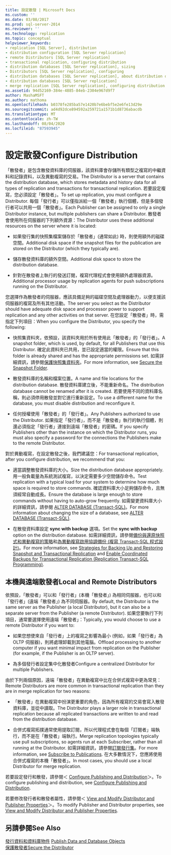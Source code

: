 ```yaml
---
title: 設定散發 | Microsoft Docs
ms.custom: ''
ms.date: 03/08/2017
ms.prod: sql-server-2014
ms.reviewer: ''
ms.technology: replication
ms.topic: conceptual
helpviewer_keywords:
- replication [SQL Server], distribution
- distribution configuration [SQL Server replication]
- remote Distributors [SQL Server replication]
- transactional replication, configuring distribution
- distribution databases [SQL Server replication], sizing
- Distributors [SQL Server replication], configuring
- distribution databases [SQL Server replication], about distribution databases
- distribution databases [SQL Server replication]
- merge replication [SQL Server replication], configuring distribution
ms.assetid: 94d52169-384e-4885-84eb-2304e967d9f7
author: MashaMSFT
ms.author: mathoma
ms.openlocfilehash: b0378fe285ba57e1420b7e6bebf5e2e6fe13d29e
ms.sourcegitcommit: ad4d92dce894592a259721a1571b1d8736abacdb
ms.translationtype: MT
ms.contentlocale: zh-TW
ms.lasthandoff: 08/04/2020
ms.locfileid: "87593945"
---
```

# <a name="configure-distribution"></a><span data-ttu-id="e70e4-102">設定散發</span><span class="sxs-lookup"><span data-stu-id="e70e4-102">Configure Distribution</span></span>
  <span data-ttu-id="e70e4-103">「散發者」是包含散發資料庫的伺服器，該資料庫會存儲所有類型之複寫的中繼資料和記錄資料，以及異動複寫的交易。</span><span class="sxs-lookup"><span data-stu-id="e70e4-103">The Distributor is a server that contains the distribution database, which stores metadata and history data for all types of replication and transactions for transactional replication.</span></span> <span data-ttu-id="e70e4-104">若要設定複寫，您必須設定「散發者」。</span><span class="sxs-lookup"><span data-stu-id="e70e4-104">To set up replication, you must configure a Distributor.</span></span> <span data-ttu-id="e70e4-105">每個「發行者」可以僅指派給一個「散發者」執行個體，但是多個發行者可以共用一個「散發者」。</span><span class="sxs-lookup"><span data-stu-id="e70e4-105">Each Publisher can be assigned to only a single Distributor instance, but multiple publishers can share a Distributor.</span></span> <span data-ttu-id="e70e4-106">散發者會使用所在伺服器的下列額外資源：</span><span class="sxs-lookup"><span data-stu-id="e70e4-106">The Distributor uses these additional resources on the server where it is located:</span></span>  
  
-   <span data-ttu-id="e70e4-107">如果發行集的快照集檔案儲存於「散發者」(通常如此) 時，則使用額外的磁碟空間。</span><span class="sxs-lookup"><span data-stu-id="e70e4-107">Additional disk space if the snapshot files for the publication are stored on the Distributor (which they typically are).</span></span>  
  
-   <span data-ttu-id="e70e4-108">儲存散發資料庫的額外空間。</span><span class="sxs-lookup"><span data-stu-id="e70e4-108">Additional disk space to store the distribution database.</span></span>  
  
-   <span data-ttu-id="e70e4-109">針對在散發者上執行的發送訂閱，複寫代理程式會使用額外處理器資源。</span><span class="sxs-lookup"><span data-stu-id="e70e4-109">Additional processor usage by replication agents for push subscriptions running on the Distributor.</span></span>  
  
 <span data-ttu-id="e70e4-110">您選擇作為散發者的伺服器，應該具備足夠的磁碟空間及處理器動力，以便支援該伺服器的複寫及所有其他活動。</span><span class="sxs-lookup"><span data-stu-id="e70e4-110">The server you select as the Distributor should have adequate disk space and processor power to support replication and any other activities on that server.</span></span> <span data-ttu-id="e70e4-111">在您設定「散發者」時，需指定下列項目：</span><span class="sxs-lookup"><span data-stu-id="e70e4-111">When you configure the Distributor, you specify the following:</span></span>  
  
-   <span data-ttu-id="e70e4-112">快照集資料夾，依預設，該資料夾用於所有使用此「散發者」的「發行者」。</span><span class="sxs-lookup"><span data-stu-id="e70e4-112">A snapshot folder, which is used, by default, for all Publishers that use this Distributor.</span></span> <span data-ttu-id="e70e4-113">確定此資料夾已共用，並已設定適當的權限。</span><span class="sxs-lookup"><span data-stu-id="e70e4-113">Ensure that this folder is already shared and has the appropriate permissions set.</span></span> <span data-ttu-id="e70e4-114">如需詳細資訊，請參閱[保護快照集資料夾](security/secure-the-snapshot-folder.md)。</span><span class="sxs-lookup"><span data-stu-id="e70e4-114">For more information, see [Secure the Snapshot Folder](security/secure-the-snapshot-folder.md).</span></span>  
  
-   <span data-ttu-id="e70e4-115">散發資料庫的名稱和檔案位置。</span><span class="sxs-lookup"><span data-stu-id="e70e4-115">A name and file locations for the distribution database.</span></span> <span data-ttu-id="e70e4-116">散發資料庫建立後，不能重新命名。</span><span class="sxs-lookup"><span data-stu-id="e70e4-116">The distribution database cannot be renamed after it is created.</span></span> <span data-ttu-id="e70e4-117">若要使用不同的資料庫名稱，則必須停用散發並對它進行重新設定。</span><span class="sxs-lookup"><span data-stu-id="e70e4-117">To use a different name for the database, you must disable distribution and reconfigure it.</span></span>  
  
-   <span data-ttu-id="e70e4-118">任何授權使用「散發者」的「發行者」。</span><span class="sxs-lookup"><span data-stu-id="e70e4-118">Any Publishers authorized to use the Distributor.</span></span> <span data-ttu-id="e70e4-119">如果指定「發行者」，而不是「散發者」執行的執行個體，則還必須指定「發行者」連接到遠端「散發者」的密碼。</span><span class="sxs-lookup"><span data-stu-id="e70e4-119">If you specify Publishers other than the instance on which the Distributor runs, you must also specify a password for the connections the Publishers make to the remote Distributor.</span></span>  
  
 <span data-ttu-id="e70e4-120">對於異動複寫，在設定散發之後，我們建議您：</span><span class="sxs-lookup"><span data-stu-id="e70e4-120">For transactional replication, after you configure distribution, we recommend that you:</span></span>  
  
-   <span data-ttu-id="e70e4-121">適當調整散發資料庫的大小。</span><span class="sxs-lookup"><span data-stu-id="e70e4-121">Size the distribution database appropriately.</span></span> <span data-ttu-id="e70e4-122">用一般負載量為系統測試複寫，以決定需要多少空間儲存命令。</span><span class="sxs-lookup"><span data-stu-id="e70e4-122">Test replication with a typical load for your system to determine how much space is required to store commands.</span></span> <span data-ttu-id="e70e4-123">確認資料庫大小足夠儲存命令，且無須經常自動成長。</span><span class="sxs-lookup"><span data-stu-id="e70e4-123">Ensure the database is large enough to store commands without having to auto-grow frequently.</span></span> <span data-ttu-id="e70e4-124">如需變更資料庫大小的詳細資訊，請參閱 [ALTER DATABASE &#40;Transact-SQL&#41;](/sql/t-sql/statements/alter-database-transact-sql)。</span><span class="sxs-lookup"><span data-stu-id="e70e4-124">For more information about changing the size of a database, see [ALTER DATABASE &#40;Transact-SQL&#41;](/sql/t-sql/statements/alter-database-transact-sql).</span></span>  
  
-   <span data-ttu-id="e70e4-125">在散發資料庫設定 **sync with backup** 選項。</span><span class="sxs-lookup"><span data-stu-id="e70e4-125">Set the **sync with backup** option on the distribution database.</span></span> <span data-ttu-id="e70e4-126">如需詳細資訊，請參閱[備份與還原快照式和異動複寫的策略](administration/strategies-for-backing-up-and-restoring-snapshot-and-transactional-replication.md)和[為異動複寫啟用協調備份 &#40;複寫 Transact-SQL 程式設計&#41;](administration/enable-coordinated-backups-for-transactional-replication.md)。</span><span class="sxs-lookup"><span data-stu-id="e70e4-126">For more information, see [Strategies for Backing Up and Restoring Snapshot and Transactional Replication](administration/strategies-for-backing-up-and-restoring-snapshot-and-transactional-replication.md) and [Enable Coordinated Backups for Transactional Replication &#40;Replication Transact-SQL Programming&#41;](administration/enable-coordinated-backups-for-transactional-replication.md).</span></span>  
  
## <a name="local-and-remote-distributors"></a><span data-ttu-id="e70e4-127">本機與遠端散發者</span><span class="sxs-lookup"><span data-stu-id="e70e4-127">Local and Remote Distributors</span></span>  
 <span data-ttu-id="e70e4-128">依預設，「散發者」可以和「發行者」(本機「散發者」) 為相同伺服器，也可以和「發行者」(遠端「散發者」) 為不同伺服器。</span><span class="sxs-lookup"><span data-stu-id="e70e4-128">By default, the Distributor is the same server as the Publisher (a local Distributor), but it can also be a separate server from the Publisher (a remote Distributor).</span></span> <span data-ttu-id="e70e4-129">如果您要執行下列項目，通常要選擇使用遠端「散發者」：</span><span class="sxs-lookup"><span data-stu-id="e70e4-129">Typically, you would choose to use a remote Distributor if you want to:</span></span>  
  
-   <span data-ttu-id="e70e4-130">如果您想使來自「發行者」上的複寫之影響為最小 (例如，如果「發行者」為 OLTP 伺服器)，則將處理卸載到其他電腦。</span><span class="sxs-lookup"><span data-stu-id="e70e4-130">Offload processing to another computer if you want minimal impact from replication on the Publisher (for example, if the Publisher is an OLTP server).</span></span>  
  
-   <span data-ttu-id="e70e4-131">為多個發行者設定集中化散發者</span><span class="sxs-lookup"><span data-stu-id="e70e4-131">Configure a centralized Distributor for multiple Publishers.</span></span>  
  
 <span data-ttu-id="e70e4-132">由於下列兩個原因，遠端「散發者」在異動複寫中比在合併式複寫中更為常見：</span><span class="sxs-lookup"><span data-stu-id="e70e4-132">Remote Distributors are more common in transactional replication than they are in merge replication for two reasons:</span></span>  
  
-   <span data-ttu-id="e70e4-133">「散發者」在異動複寫中扮演更重要的角色，因為所有複寫的交易會寫入散發資料庫，並從中讀取。</span><span class="sxs-lookup"><span data-stu-id="e70e4-133">The Distributor plays a larger role in transactional replication because all replicated transactions are written to and read from the distribution database.</span></span>  
  
-   <span data-ttu-id="e70e4-134">合併式複寫拓撲通常使用提取訂閱，所以代理程式會在每個「訂閱者」端執行，而不是在「散發者」端執行。</span><span class="sxs-lookup"><span data-stu-id="e70e4-134">Merge replication topologies typically use pull subscriptions, so agents run at each Subscriber, rather than all running at the Distributor.</span></span> <span data-ttu-id="e70e4-135">如需詳細資訊，請參閱[訂閱發行集](subscribe-to-publications.md)。</span><span class="sxs-lookup"><span data-stu-id="e70e4-135">For more information, see [Subscribe to Publications](subscribe-to-publications.md).</span></span> <span data-ttu-id="e70e4-136">在大多數情況下，您應將使用合併式複寫的本機「散發者」。</span><span class="sxs-lookup"><span data-stu-id="e70e4-136">In most cases, you should use a local Distributor for merge replication.</span></span>  
  
 <span data-ttu-id="e70e4-137">若要設定發行和散發，請參閱＜ [Configure Publishing and Distribution](configure-publishing-and-distribution.md)＞。</span><span class="sxs-lookup"><span data-stu-id="e70e4-137">To configure publishing and distribution, see [Configure Publishing and Distribution](configure-publishing-and-distribution.md).</span></span>  
  
 <span data-ttu-id="e70e4-138">若要修改發行者和散發者屬性，請參閱＜ [View and Modify Distributor and Publisher Properties](view-and-modify-distributor-and-publisher-properties.md)＞。</span><span class="sxs-lookup"><span data-stu-id="e70e4-138">To modify Publisher and Distributor properties, see [View and Modify Distributor and Publisher Properties](view-and-modify-distributor-and-publisher-properties.md).</span></span>  
  
## <a name="see-also"></a><span data-ttu-id="e70e4-139">另請參閱</span><span class="sxs-lookup"><span data-stu-id="e70e4-139">See Also</span></span>  
 <span data-ttu-id="e70e4-140">[發行資料和資料庫物件](publish/publish-data-and-database-objects.md) </span><span class="sxs-lookup"><span data-stu-id="e70e4-140">[Publish Data and Database Objects](publish/publish-data-and-database-objects.md) </span></span>  
 [<span data-ttu-id="e70e4-141">保護散發者</span><span class="sxs-lookup"><span data-stu-id="e70e4-141">Secure the Distributor</span></span>](security/secure-the-distributor.md)  
  
  
